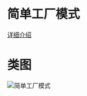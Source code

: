 # 简单工厂模式
[详细介绍](http://www.bughui.com/2017/06/11/gof-design-pattern-simple-factory/)
# 类图
![简单工厂模式](https://github.com/elvinzeng/java-design-pattern-samples/raw/master/simple-factory/diagrams/simple-factory.png "simple-factory")

